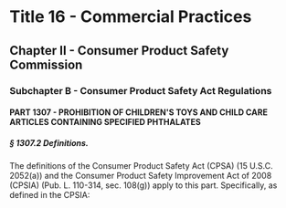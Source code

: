
# Title 16 - Commercial Practices
## Chapter II - Consumer Product Safety Commission
### Subchapter B - Consumer Product Safety Act Regulations
#### PART 1307 - PROHIBITION OF CHILDREN'S TOYS AND CHILD CARE ARTICLES CONTAINING SPECIFIED PHTHALATES
##### § 1307.2 Definitions.

The definitions of the Consumer Product Safety Act (CPSA) (15 U.S.C. 2052(a)) and the Consumer Product Safety Improvement Act of 2008 (CPSIA) (Pub. L. 110-314, sec. 108(g)) apply to this part. Specifically, as defined in the CPSIA:
